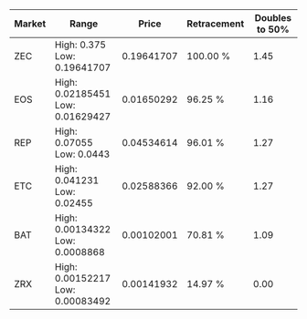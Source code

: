 | Market | Range | Price| Retracement | Doubles to 50% |
| --- | --- | --- | --- | --- |
| ZEC | High: 0.375<br />Low: 0.19641707 | 0.19641707 | 100.00 % | 1.45 |
| EOS | High: 0.02185451<br />Low: 0.01629427 | 0.01650292 | 96.25 % | 1.16 |
| REP | High: 0.07055<br />Low: 0.0443 | 0.04534614 | 96.01 % | 1.27 |
| ETC | High: 0.041231<br />Low: 0.02455 | 0.02588366 | 92.00 % | 1.27 |
| BAT | High: 0.00134322<br />Low: 0.0008868 | 0.00102001 | 70.81 % | 1.09 |
| ZRX | High: 0.00152217<br />Low: 0.00083492 | 0.00141932 | 14.97 % | 0.00 |
